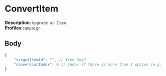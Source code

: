 # ConvertItem

**Description**: `Upgrade an Item`\
**Profiles**:`campaign`

## Body

```js
{
    "targetItemId": "", // Item Guid
    "conversionIndex": 0 // Index if there is more than 1 option (e.g. Obsidian vs Shadowshard)
}
```
